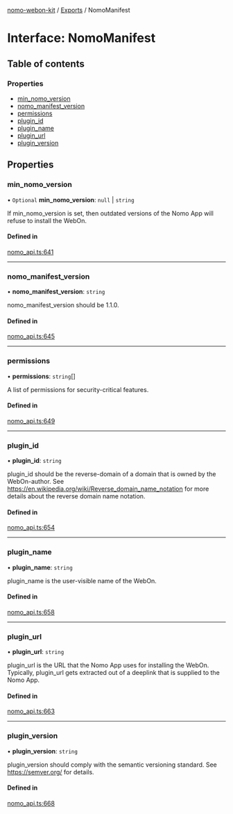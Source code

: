 [nomo-webon-kit](../README.md) / [Exports](../modules.md) / NomoManifest

# Interface: NomoManifest

## Table of contents

### Properties

- [min\_nomo\_version](NomoManifest.md#min_nomo_version)
- [nomo\_manifest\_version](NomoManifest.md#nomo_manifest_version)
- [permissions](NomoManifest.md#permissions)
- [plugin\_id](NomoManifest.md#plugin_id)
- [plugin\_name](NomoManifest.md#plugin_name)
- [plugin\_url](NomoManifest.md#plugin_url)
- [plugin\_version](NomoManifest.md#plugin_version)

## Properties

### min\_nomo\_version

• `Optional` **min\_nomo\_version**: ``null`` \| `string`

If min_nomo_version is set, then outdated versions of the Nomo App will refuse to install the WebOn.

#### Defined in

[nomo_api.ts:641](https://github.com/nomo-app/nomo-webon-kit/blob/0a9085e/nomo-webon-kit/src/nomo_api.ts#L641)

___

### nomo\_manifest\_version

• **nomo\_manifest\_version**: `string`

nomo_manifest_version should be 1.1.0.

#### Defined in

[nomo_api.ts:645](https://github.com/nomo-app/nomo-webon-kit/blob/0a9085e/nomo-webon-kit/src/nomo_api.ts#L645)

___

### permissions

• **permissions**: `string`[]

A list of permissions for security-critical features.

#### Defined in

[nomo_api.ts:649](https://github.com/nomo-app/nomo-webon-kit/blob/0a9085e/nomo-webon-kit/src/nomo_api.ts#L649)

___

### plugin\_id

• **plugin\_id**: `string`

plugin_id should be the reverse-domain of a domain that is owned by the WebOn-author.
See https://en.wikipedia.org/wiki/Reverse_domain_name_notation for more details about the reverse domain name notation.

#### Defined in

[nomo_api.ts:654](https://github.com/nomo-app/nomo-webon-kit/blob/0a9085e/nomo-webon-kit/src/nomo_api.ts#L654)

___

### plugin\_name

• **plugin\_name**: `string`

plugin_name is the user-visible name of the WebOn.

#### Defined in

[nomo_api.ts:658](https://github.com/nomo-app/nomo-webon-kit/blob/0a9085e/nomo-webon-kit/src/nomo_api.ts#L658)

___

### plugin\_url

• **plugin\_url**: `string`

plugin_url is the URL that the Nomo App uses for installing the WebOn.
Typically, plugin_url gets extracted out of a deeplink that is supplied to the Nomo App.

#### Defined in

[nomo_api.ts:663](https://github.com/nomo-app/nomo-webon-kit/blob/0a9085e/nomo-webon-kit/src/nomo_api.ts#L663)

___

### plugin\_version

• **plugin\_version**: `string`

plugin_version should comply with the semantic versioning standard.
See https://semver.org/ for details.

#### Defined in

[nomo_api.ts:668](https://github.com/nomo-app/nomo-webon-kit/blob/0a9085e/nomo-webon-kit/src/nomo_api.ts#L668)
